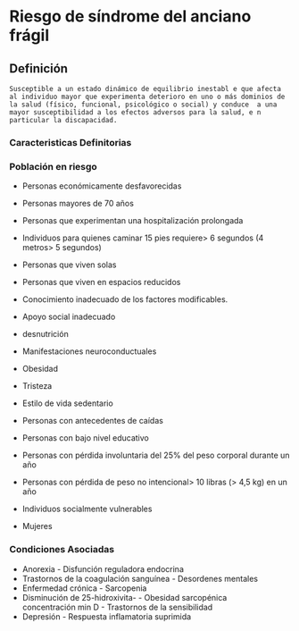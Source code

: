 # Riesgo de síndrome del anciano frágil
## Definición
	Susceptible a un estado dinámico de equilibrio inestabl e que afecta al individuo mayor que experimenta deterioro en uno o más dominios de la salud (físico, funcional, psicológico o social) y conduce  a una mayor susceptibilidad a los efectos adversos para la salud, e n particular la discapacidad.

### Caracteristicas Definitorias


### Población en riesgo
- Personas económicamente 
desfavorecidas   
- Personas mayores de 70 años   
- Personas que experimentan 
una hospitalización 
prolongada   
- Individuos para quienes caminar 
15 pies requiere> 6 segundos 
(4 metros> 5 segundos)   
- Personas que viven solas   
- Personas que viven en 
espacios reducidos    
- Conocimiento inadecuado de los 
factores modificables.   
- Apoyo social inadecuado   
- desnutrición   
- Manifestaciones neuroconductuales   
- Obesidad   
- Tristeza   
- Estilo de vida sedentario  
 
- Personas con antecedentes de caídas   
- Personas con bajo nivel 
educativo   
- Personas con pérdida involuntaria 
del 25% del peso corporal 
durante un año   
- Personas con pérdida de peso no 
intencional> 10 libras (> 4,5 kg) 
en un año   
- Individuos socialmente vulnerables   
- Mujeres

### Condiciones Asociadas
- Anorexia  - Disfunción reguladora endocrina  
- Trastornos de la coagulación 
sanguínea  - Desordenes mentales  
- Enfermedad crónica  - Sarcopenia  
- Disminución de 25-hidroxivita-  - Obesidad sarcopénica  
 concentración min D  - Trastornos de la sensibilidad  
- Depresión  - Respuesta inflamatoria suprimida

